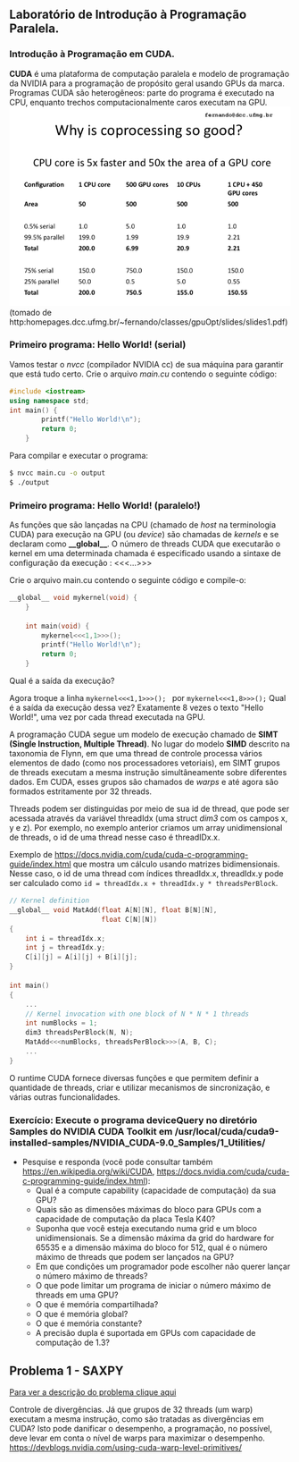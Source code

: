 ## Laboratório de Introdução à Programação Paralela. 
### Introdução à Programação em CUDA.

**CUDA** é uma plataforma de computação paralela e modelo de programação da NVIDIA para a programação de propósito geral usando GPUs da marca. Programas CUDA são heterogêneos: parte do programa é executado na CPU, enquanto trechos computacionalmente caros executam na GPU. 
![A figura ilustra a importância de explorarmos ambas as arquiteturas de forma combinada](./images/coprocessing.png)
(tomado de http:homepages.dcc.ufmg.br/~fernando/classes/gpuOpt/slides/slides1.pdf)

### Primeiro programa: Hello World! (serial)

Vamos testar o *nvcc* (compilador NVIDIA cc) de sua máquina para garantir que está tudo certo. Crie o arquivo *main.cu* contendo o seguinte código:
```cpp
#include <iostream>
using namespace std;
int main() {
		printf("Hello World!\n");
		return 0;
	}
```
Para compilar e executar o programa:
```bash
$ nvcc main.cu -o output
$ ./output
```

### Primeiro programa: Hello World! (paralelo!)
As funções que são lançadas na CPU (chamado de *host* na terminologia CUDA) para execução na GPU (ou *device*) são chamadas de *kernels* e se declaram como **\_\_global\_\_**. O número de threads CUDA que executarão o kernel em uma determinada chamada é especificado usando 
a sintaxe de configuração da execução : <<<...>>>

Crie o arquivo main.cu contendo o seguinte código e compile-o:
```cpp
__global__ void mykernel(void) {
	}

	int main(void) {
		mykernel<<<1,1>>>();
		printf("Hello World!\n");
		return 0;
	}
```

Qual é a saída da execução? 

Agora troque a linha ```mykernel<<<1,1>>>(); ``` por ```mykernel<<<1,8>>>();```
Qual é a saída da execução dessa vez? 
Exatamente 8 vezes o texto "Hello World!", uma vez por cada thread executada na GPU.

A programação CUDA segue um modelo de execução chamado de **SIMT (Single Instruction, Multiple Thread)**. No lugar do modelo **SIMD** descrito na taxonomia de Flynn, em que uma thread de controle processa vários elementos de dado (como nos processadores vetoriais), em SIMT grupos de threads executam a mesma instrução simultâneamente sobre diferentes dados. Em CUDA, esses grupos são chamados de *warps* e até agora são formados estritamente por 32 threads. 

Threads podem ser distinguidas por meio de sua id de thread, que pode ser acessada através da variável threadIdx (uma struct *dim3* com os campos x, y e z). Por exemplo, no exemplo anterior criamos um array unidimensional de threads, o id de uma thread nesse caso é threadIDx.x. 

Exemplo de https://docs.nvidia.com/cuda/cuda-c-programming-guide/index.html que mostra um cálculo usando matrizes bidimensionais. Nesse caso, o id de uma thread com índices threadIdx.x, threadIdx.y pode ser calculado como ```id = threadIdx.x + threadIdx.y * threadsPerBlock```.
```cpp
// Kernel definition
__global__ void MatAdd(float A[N][N], float B[N][N],
                       float C[N][N])
{
    int i = threadIdx.x;
    int j = threadIdx.y;
    C[i][j] = A[i][j] + B[i][j];
}

int main()
{
    ...
    // Kernel invocation with one block of N * N * 1 threads
    int numBlocks = 1;
    dim3 threadsPerBlock(N, N);
    MatAdd<<<numBlocks, threadsPerBlock>>>(A, B, C);
    ...
}
```
O runtime CUDA fornece diversas funções e que permitem definir a quantidade de threads, criar e utilizar mecanismos de sincronização, e várias outras funcionalidades.

### Exercício: Execute o programa deviceQuery no diretório Samples do NVIDIA CUDA Toolkit em /usr/local/cuda/cuda9-installed-samples/NVIDIA_CUDA-9.0_Samples/1_Utilities/
- Pesquise e responda (você pode consultar também https://en.wikipedia.org/wiki/CUDA, https://docs.nvidia.com/cuda/cuda-c-programming-guide/index.html): 
  - Qual é a compute capability (capacidade de computação) da sua GPU?
  - Quais são as dimensões máximas do bloco para GPUs com a capacidade de computação da placa Tesla K40?
  - Suponha que você esteja  executando numa grid e um bloco unidimensionais. Se a dimensão máxima da grid do hardware for 65535 e a dimensão máxima do bloco for 512, qual é o número máximo de threads que podem ser lançados na GPU?
  - Em que condições um programador pode escolher não querer lançar o número máximo de threads?
  - O que pode limitar um programa de iniciar o número máximo de threads em uma GPU?
  - O que é memória compartilhada?
  - O que é memória global?
  - O que é memória constante?
  - A precisão dupla é suportada em GPUs com capacidade de computação de 1.3?
  


## Problema 1 - SAXPY

[Para ver a descrição do problema clique aqui](./saxpy)

Controle de divergências.
Já que grupos de 32 threads (um warp) executam a mesma instrução, como são tratadas as divergências em CUDA?
Isto pode danificar o desempenho, a programação, no possível, deve levar em conta o nível de warps para maximizar o desempenho. 
https://devblogs.nvidia.com/using-cuda-warp-level-primitives/

